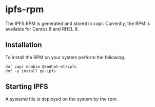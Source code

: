 # ipfs-rpm
The IPFS RPM is generated and stored in copr. Currently, the RPM is available for Centos 8 and RHEL 8.

## Installation
To install the RPM on your system perform the following.

```
dnf copr enable @redhat-et/ipfs
dnf -y install go-ipfs
```

## Starting IPFS
A systemd file is deployed on the system by the rpm.
